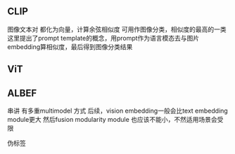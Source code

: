 ## CLIP
图像文本对 都化为向量，计算余弦相似度
可用作图像分类，相似度的最高的一类
这里提出了prompt template的概念，用prompt作为语言模态去与图片embedding算相似度，最后得到图像分类结果

## ViT


## ALBEF 
串讲
有多重multimodel 方式
后续，vision embedding一般会比text embedding module更大
然后fusion modularity module 也应该不能小，不然适用场景会受限

伪标签